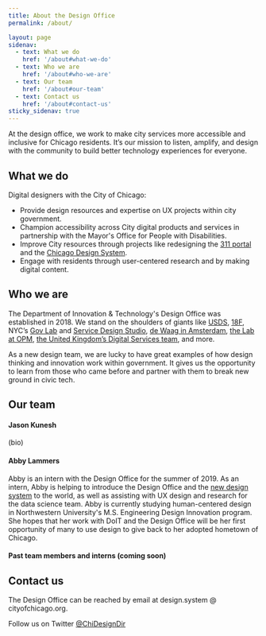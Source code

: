 ```yaml
---
title: About the Design Office
permalink: /about/

layout: page
sidenav:
  - text: What we do
    href: '/about#what-we-do'
  - text: Who we are
    href: '/about#who-we-are'
  - text: Our team
    href: '/about#our-team'
  - text: Contact us
    href: '/about#contact-us'
sticky_sidenav: true
---
```


At the design office, we work to make city services more accessible and inclusive for Chicago residents. It’s our mission to listen, amplify, and design with the community to build better technology experiences for everyone. 

## What we do

Digital designers with the City of Chicago:

* Provide design resources and expertise on UX projects within city government.
* Champion accessibility across City digital products and services in partnership with the Mayor's Office for People with Disabilities.
* Improve City resources through projects like redesigning the [311 portal](https://311.chicago.gov) and the [Chicago Design System](https://chicagodesignsystem.org).
* Engage with residents through user-centered research and by making digital content.

[/]: # (Add more here or link to things about what Jason does so that he can stop getting LinkedIn messages about it.)

## Who we are

The Department of Innovation & Technology's Design Office was established in 2018. We stand on the shoulders of giants like [USDS](https://www.usds.gov/), [18F](https://18f.gsa.gov/), NYC’s [Gov Lab](https://www1.nyc.gov/assets/doitt/html/govlabstudio/index.html) and [Service Design Studio](https://www1.nyc.gov/site/opportunity/portfolio/service-design-studio.page), [de Waag in Amsterdam](https://waag.org/), [the Lab at OPM](https://lab.opm.gov/), [the United Kingdom’s Digital Services team](https://www.gov.uk/government/organisations/government-digital-service), and more. 

As a new design team, we are lucky to have great examples of how design thinking and innovation work within government. It gives us the opportunity to learn from those who came before and partner with them to break new ground in civic tech.

## Our team

#### Jason Kunesh
(bio)

#### Abby Lammers
Abby is an intern with the Design Office for the summer of 2019. As an intern, Abby is helping to introduce the Design Office and the [new design system](https://chicagodesignsystem.org) to the world, as well as assisting with UX design and research for the data science team. Abby is currently studying human-centered design in Northwestern University's M.S. Engineering Design Innovation program. She hopes that her work with DoIT and the Design Office will be her first opportunity of many to use design to give back to her adopted hometown of Chicago.

#### Past team members and interns (coming soon)

[/]: # (Bio reference: https://lab.opm.gov/about/our-team/)

## Contact us

The Design Office can be reached by email at design.system @ cityofchicago.org. 

Follow us on Twitter [@ChiDesignDir](https://twitter.com/ChiDesignDir)